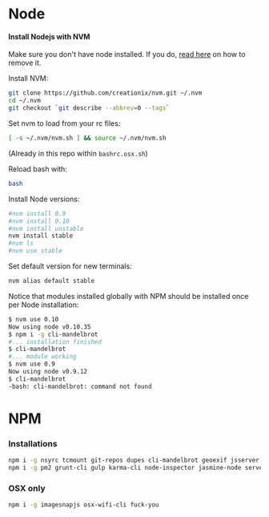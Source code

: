 # Node

#### Install Nodejs with NVM

Make sure you don't have node installed.
If you do, [read here](http://tinyurl.com/removenode)
on how to remove it.

Install NVM:
```bash
git clone https://github.com/creationix/nvm.git ~/.nvm
cd ~/.nvm
git checkout `git describe --abbrev=0 --tags`
```

Set nvm to load from your rc files:
```bash
[ -s ~/.nvm/nvm.sh ] && source ~/.nvm/nvm.sh
```
(Already in this repo within `bashrc.osx.sh`)

Reload bash with:
```bash
bash
```

Install Node versions:
```bash
#nvm install 0.9
#nvm install 0.10
#nvm install unstable
nvm install stable
#nvm ls
#nvm use stable
```

Set default version for new terminals:
```bash
nvm alias default stable
```

Notice that modules installed globally with NPM
should be installed once per Node installation:
```bash
$ nvm use 0.10
Now using node v0.10.35
$ npm i -g cli-mandelbrot
#... installation finished
$ cli-mandelbrot
#... module working
$ nvm use 0.9
Now using node v0.9.12
$ cli-mandelbrot
-bash: cli-mandelbrot: command not found
```

# NPM

### Installations
```bash
npm i -g nsyrc tcmount git-repos dupes cli-mandelbrot geoexif jsserver
npm i -g pm2 grunt-cli gulp karma-cli node-inspector jasmine-node serve tape
```

### OSX only
```bash
npm i -g imagesnapjs osx-wifi-cli fuck-you
```
